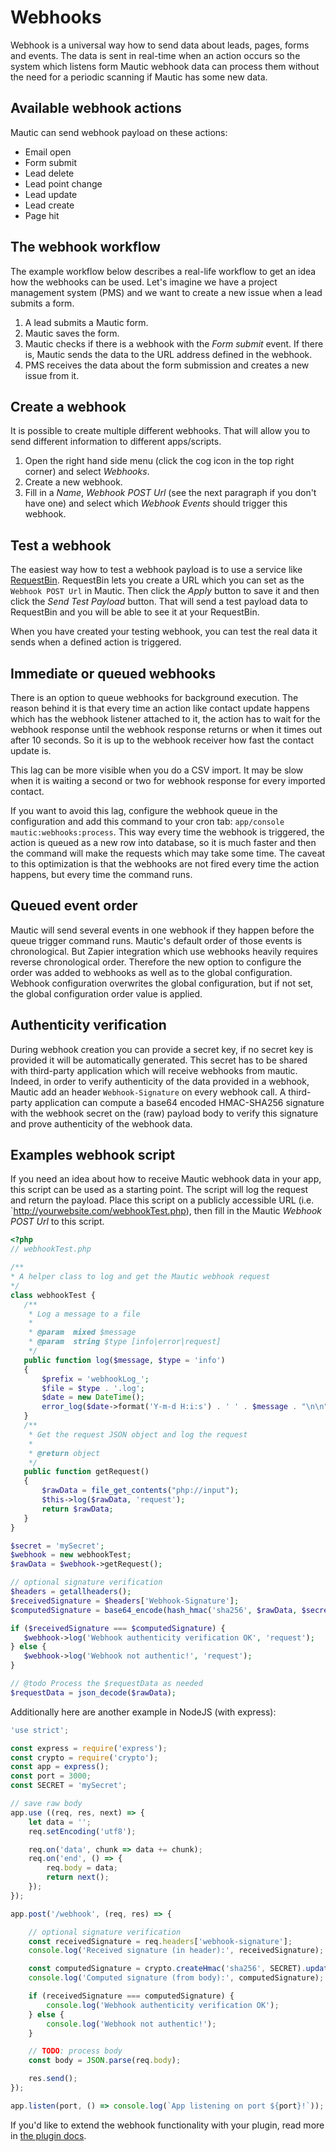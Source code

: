 # Webhooks

Webhook is a universal way how to send data about leads, pages, forms and events. The data is sent in real-time when an action occurs so the system which listens form Mautic webhook data can process them without the need for a periodic scanning if Mautic has some new data.

## Available webhook actions

Mautic can send webhook payload on these actions:

- Email open
- Form submit
- Lead delete
- Lead point change
- Lead update
- Lead create
- Page hit

## The webhook workflow

The example workflow below describes a real-life workflow to get an idea how the webhooks can be used. Let's imagine we have a project management system (PMS) and we want to create a new issue when a lead submits a form.

1. A lead submits a Mautic form.
2. Mautic saves the form.
3. Mautic checks if there is a webhook with the *Form submit* event. If there is, Mautic sends the data to the URL address defined in the webhook.
4. PMS receives the data about the form submission and creates a new issue from it.

## Create a webhook

It is possible to create multiple different webhooks. That will allow you to send different information to different apps/scripts.

1. Open the right hand side menu (click the cog icon in the top right corner) and select *Webhooks*.
2. Create a new webhook.
3. Fill in a *Name*, *Webhook POST Url* (see the next paragraph if you don't have one) and select which *Webhook Events* should trigger this webhook.

## Test a webhook

The easiest way how to test a webhook payload is to use a service like [RequestBin](http://requestb.in/). RequestBin lets you create a URL which you can set as the `Webhook POST Url` in Mautic. Then click the *Apply* button to save it and then click the *Send Test Payload* button. That will send a test payload data to RequestBin and you will be able to see it at your RequestBin.

When you have created your testing webhook, you can test the real data it sends when a defined action is triggered.

## Immediate or queued webhooks

There is an option to queue webhooks for background execution. The reason behind it is that every time an action like contact update happens which has the webhook listener attached to it, the action has to wait for the webhook response until the webhook response returns or when it times out after 10 seconds. So it is up to the webhook receiver how fast the contact update is.

This lag can be more visible when you do a CSV import. It may be slow when it is waiting a second or two for webhook response for every imported contact.

If you want to avoid this lag, configure the webhook queue in the configuration and add this command to your cron tab: `app/console mautic:webhooks:process`. This way every time the webhook is triggered, the action is queued as a new row into database, so it is much faster and then the command will make the requests which may take some time. The caveat to this optimization is that the webhooks are not fired every time the action happens, but every time the command runs.

## Queued event order

Mautic will send several events in one webhook if they happen before the queue trigger command runs. Mautic's default order of those events is chronological. But Zapier integration which use webhooks heavily requires reverse chronological order. Therefore the new option to configure the order was added to webhooks as well as to the global configuration. Webhook configuration overwrites the global configuration, but if not set, the global configuration order value is applied.

## Authenticity verification

During webhook creation you can provide a secret key, if no secret key is provided it will be automatically generated. This secret has to be shared with third-party application which will receive webhooks from mautic.
Indeed, in order to verify authenticity of the data provided in a webhook, Mautic add an header `Webhook-Signature` on every webhook call. A third-party application can compute a base64 encoded HMAC-SHA256 signature with the webhook secret on the (raw) payload body to verify this signature and prove authenticity of the webhook data.

## Examples webhook script

If you need an idea about how to receive Mautic webhook data in your app, this script can be used as a starting point. The script will log the request and return the payload. Place this script on a publicly accessible URL (i.e. `http://yourwebsite.com/webhookTest.php), then fill in the Mautic *Webhook POST Url* to this script.

 ```php
<?php
// webhookTest.php

/**
 * A helper class to log and get the Mautic webhook request
 */
class webhookTest {
    /**
     * Log a message to a file
     *
     * @param  mixed $message
     * @param  string $type [info|error|request]
     */
    public function log($message, $type = 'info')
    {
        $prefix = 'webhookLog_';
        $file = $type . '.log';
        $date = new DateTime();
        error_log($date->format('Y-m-d H:i:s') . ' ' . $message . "\n\n", 3, $prefix . $file);
    }
    /**
     * Get the request JSON object and log the request
     *
     * @return object
     */
    public function getRequest()
    {
        $rawData = file_get_contents("php://input");
        $this->log($rawData, 'request');
        return $rawData;
    }
}

$secret = 'mySecret';
$webhook = new webhookTest;
$rawData = $webhook->getRequest();

// optional signature verification
$headers = getallheaders();
$receivedSignature = $headers['Webhook-Signature'];
$computedSignature = base64_encode(hash_hmac('sha256', $rawData, $secret, true));

if ($receivedSignature === $computedSignature) {
    $webhook->log('Webhook authenticity verification OK', 'request');
} else {
    $webhook->log('Webhook not authentic!', 'request');
}

// @todo Process the $requestData as needed
$requestData = json_decode($rawData);
```

Additionally here are another example in NodeJS (with express):
```javascript
'use strict';

const express = require('express');
const crypto = require('crypto');
const app = express();
const port = 3000;
const SECRET = 'mySecret';

// save raw body
app.use ((req, res, next) => {
    let data = '';
    req.setEncoding('utf8');

    req.on('data', chunk => data += chunk);
    req.on('end', () => {
        req.body = data;
        return next();
    });
});

app.post('/webhook', (req, res) => {

    // optional signature verification
    const receivedSignature = req.headers['webhook-signature'];
    console.log('Received signature (in header):', receivedSignature);

    const computedSignature = crypto.createHmac('sha256', SECRET).update(req.body).digest('base64');
    console.log('Computed signature (from body):', computedSignature);

    if (receivedSignature === computedSignature) {
        console.log('Webhook authenticity verification OK');
    } else {
        console.log('Webhook not authentic!');
    }

    // TODO: process body
    const body = JSON.parse(req.body);

    res.send();
});

app.listen(port, () => console.log(`App listening on port ${port}!`));
```
If you'd like to extend the webhook functionality with your plugin, read more in [the plugin docs](#extending-webhooks).
